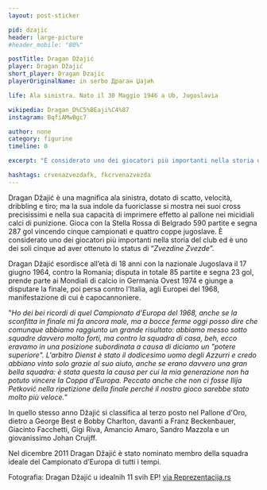 ```yaml
---
layout: post-sticker

pid: dzajic
header: large-picture
#header_mobile: "80%"

postTitle: Dragan Džajić
player: Dragan Džajić
short_player: Dragan Dzajic
playerOriginalName: in serbo Драган Џајић

life: Ala sinistra. Nato il 30 Maggio 1946 a Ub, Jugoslavia

wikipedia: Dragan_D%C5%BEaji%C4%87
instagram: BqfiAMwBgc7

author: none
category: figurine
timeline: 0

excerpt: "È considerato uno dei giocatori più importanti nella storia della Stella Rossa di Belgrado ed è uno dei soli cinque ad aver ottenuto lo status di “Zvezdine Zvezde”."

hashtags: crvenazvezdafk, fkcrvenazvezda
---
```

Dragan Džajić è una magnifica ala sinistra, dotato di scatto, velocità, dribbling e tiro; ma la sua indole da fuoriclasse si mostra nei suoi cross precisissimi e nella sua capacità di imprimere effetto al pallone nei micidiali calci di punizione. Gioca con la Stella Rossa di Belgrado 590 partite e segna 287 gol vincendo cinque campionati e quattro coppe jugoslave. È considerato uno dei giocatori più importanti nella storia del club ed è uno dei soli cinque ad aver ottenuto lo status di “_Zvezdine Zvezde_”.

Dragan Džajić esordisce all’età di 18 anni con la nazionale Jugoslava il 17 giugno 1964, contro la Romania; disputa in totale 85 partite e segna 23 gol, prende parte ai Mondiali di calcio in Germania Ovest 1974 e giunge a disputare la finale, poi persa contro l'Italia, agli Europei del 1968, manifestazione di cui è capocannoniere.

"_Ho dei bei ricordi di quel Campionato d’Europa del 1968, anche se la sconfitta in finale mi fa ancora male, ma a bocce ferme oggi posso dire che comunque abbiamo raggiunto un grande risultato: abbiamo messo sotto squadre davvero molto forti, ma contro la squadra di casa, beh, ecco eravamo in una posizione subordinata a causa di diciamo un "potere superiore". L'arbitro Dienst è stato il dodicesimo uomo degli Azzurri e credo abbiano vinto solo grazie al suo aiuto, anche se erano davvero una gran bella squadra: è stata questa la causa per cui la mia generazione non ha potuto vincere la Coppa d’Europa. Peccato anche che non ci fosse Ilija Petković nella ripetizione della finale perché il nostro gioco sarebbe stato molto più veloce._”

In quello stesso anno Džajić si classifica al terzo posto nel Pallone d'Oro, dietro a George Best e Bobby Charlton, davanti a Franz Beckenbauer, Giacinto Facchetti, Gigi Riva, Amancio Amaro, Sandro Mazzola e un giovanissimo Johan Cruijff.

Nel dicembre 2011 Dragan Džajić è stato nominato membro della squadra ideale del Campionato d’Europa di tutti i tempi.

<div class="post-disclaimer">Fotografia: Dragan Džajić u idealnih 11 svih EP! <a href="http://www.reprezentacija.rs/dzajic-u-idealnih-11-svih-ep/" target="_blank">via Reprezentacija.rs</a>
</div>
